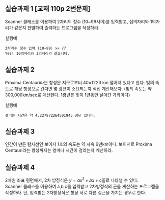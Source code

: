 ## 실습과제 1 [교재 110p 2번문제] 
Scanner 클래스를 이용하여 2자리의 정수 (10~99사이)를 입력받고, 십의자리와 1의자리가 같은지 판별하여 출력하는 프로그램을 작성하라. 

실행예 
```
2자리수 정수 입력 (10~99) >> 77 
Yes! 10의자리와 1의자리가 같습니다. 
``` 

## 실습과제 2 
Proxima Centauri라는 항성은 지구로부터 40×1223 km 떨어져 있다고 한다. 
빛의 속도로 해당 항성으로 간다면 몇 광년이 소요되는지 직접 계산해보자. 
(빛의 속도는 약 300,000km/sec로 계산한다. 1광년은 빛이 1년동안 날아간 거리이다) 

실행예
```
걸리는 시간은 약 4.227972264501945 광년 입니다. 
```

## 실습과제 3 
인간이 만든 탐사선인 보이저 1호의 속도는 약 시속 6만km이다. 
보이저로 Proxima Centauri라는 항성까지는 얼마나 시간이 걸리는지 계산하라. 
 
## 실습과제 4 
2차원 좌표 평면에서, 2차 방정식은 $y = ax^2 + bx + c$꼴로 나타낼 수 있다.  
Scanner 클래스를 이용하여 a,b,c를 입력받고 2차방정식의 근을 계산하는 프로그램을 작성하라. 
단, 입력받는 2차방정식은 항상 서로 다른 실근을 가지는 경우로 한다.  
